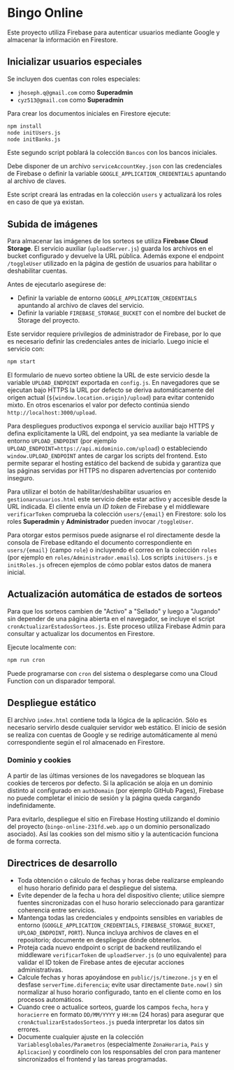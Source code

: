 # Bingo Online

Este proyecto utiliza Firebase para autenticar usuarios mediante Google y almacenar la información en Firestore.

## Inicializar usuarios especiales

Se incluyen dos cuentas con roles especiales:

- `jhoseph.q@gmail.com` como **Superadmin**
- `cyz513@gmail.com` como **Superadmin**

Para crear los documentos iniciales en Firestore ejecute:

```bash
npm install
node initUsers.js
node initBanks.js
```
Este segundo script poblará la colección `Bancos` con los bancos iniciales.

Debe disponer de un archivo `serviceAccountKey.json` con las credenciales de Firebase o definir la variable `GOOGLE_APPLICATION_CREDENTIALS` apuntando al archivo de claves.

Este script creará las entradas en la colección `users` y actualizará los roles en caso de que ya existan.

## Subida de imágenes

Para almacenar las imágenes de los sorteos se utiliza **Firebase Cloud Storage**. El servicio auxiliar (`uploadServer.js`) guarda los archivos en el bucket configurado y devuelve la URL pública. Además expone el endpoint `/toggleUser` utilizado en la página de gestión de usuarios para habilitar o deshabilitar cuentas.

Antes de ejecutarlo asegúrese de:

- Definir la variable de entorno `GOOGLE_APPLICATION_CREDENTIALS` apuntando al archivo de claves del servicio.
- Definir la variable `FIREBASE_STORAGE_BUCKET` con el nombre del bucket de Storage del proyecto.

Este servidor requiere privilegios de administrador de Firebase, por lo que es necesario definir las credenciales antes de iniciarlo. Luego inicie el servicio con:

```bash
npm start
```

El formulario de nuevo sorteo obtiene la URL de este servicio desde la
variable `UPLOAD_ENDPOINT` exportada en `config.js`. En navegadores que se
ejecutan bajo HTTPS la URL por defecto se deriva automáticamente del origen
actual (`${window.location.origin}/upload`) para evitar contenido mixto. En
otros escenarios el valor por defecto continúa siendo `http://localhost:3000/upload`.

Para despliegues productivos exponga el servicio auxiliar bajo HTTPS y
defina explícitamente la URL del endpoint, ya sea mediante la variable de
entorno `UPLOAD_ENDPOINT` (por ejemplo `UPLOAD_ENDPOINT=https://api.midominio.com/upload`)
o estableciendo `window.UPLOAD_ENDPOINT` antes de cargar los scripts del
frontend. Esto permite separar el hosting estático del backend de subida y
garantiza que las páginas servidas por HTTPS no disparen advertencias por
contenido inseguro.

Para utilizar el botón de habilitar/deshabilitar usuarios en `gestionarusuarios.html` este servicio debe estar activo y accesible desde la URL indicada. El cliente envía un *ID token* de Firebase y el middleware `verificarToken` comprueba la colección `users/{email}` en Firestore: solo los roles **Superadmin** y **Administrador** pueden invocar `/toggleUser`.

Para otorgar estos permisos puede asignarse el rol directamente desde la consola de Firebase editando el documento correspondiente en `users/{email}` (campo `role`) o incluyendo el correo en la colección `roles` (por ejemplo en `roles/Administrador.emails`). Los scripts `initUsers.js` e `initRoles.js` ofrecen ejemplos de cómo poblar estos datos de manera inicial.

## Actualización automática de estados de sorteos

Para que los sorteos cambien de "Activo" a "Sellado" y luego a "Jugando" sin depender de una página abierta en el navegador, se incluye el script `cronActualizarEstadosSorteos.js`. Este proceso utiliza Firebase Admin para consultar y actualizar los documentos en Firestore.

Ejecute localmente con:

```bash
npm run cron
```

Puede programarse con `cron` del sistema o desplegarse como una Cloud Function con un disparador temporal.

## Despliegue estático

El archivo `index.html` contiene toda la lógica de la aplicación. Sólo es necesario servirlo desde cualquier servidor web estático. El inicio de sesión se realiza con cuentas de Google y se redirige automáticamente al menú correspondiente según el rol almacenado en Firestore.

### Dominio y cookies

A partir de las últimas versiones de los navegadores se bloquean las cookies de terceros por defecto. Si la aplicación se aloja en un dominio distinto al configurado en `authDomain` (por ejemplo GitHub Pages), Firebase no puede completar el inicio de sesión y la página queda cargando indefinidamente.

Para evitarlo, despliegue el sitio en Firebase Hosting utilizando el dominio del proyecto (`bingo-online-231fd.web.app` o un dominio personalizado asociado). Así las cookies son del mismo sitio y la autenticación funciona de forma correcta.

## Directrices de desarrollo

- Toda obtención o cálculo de fechas y horas debe realizarse empleando el huso horario definido para el despliegue del sistema.
- Evite depender de la fecha u hora del dispositivo cliente; utilice siempre fuentes sincronizadas con el huso horario seleccionado para garantizar coherencia entre servicios.
- Mantenga todas las credenciales y endpoints sensibles en variables de entorno (`GOOGLE_APPLICATION_CREDENTIALS`, `FIREBASE_STORAGE_BUCKET`, `UPLOAD_ENDPOINT`, `PORT`). Nunca incluya archivos de claves en el repositorio; documente en despliegue dónde obtenerlos.
- Proteja cada nuevo endpoint o script de backend reutilizando el middleware `verificarToken` de `uploadServer.js` (o uno equivalente) para validar el ID token de Firebase antes de ejecutar acciones administrativas.
- Calcule fechas y horas apoyándose en `public/js/timezone.js` y en el desfase `serverTime.diferencia`; evite usar directamente `Date.now()` sin normalizar al huso horario configurado, tanto en el cliente como en los procesos automáticos.
- Cuando cree o actualice sorteos, guarde los campos `fecha`, `hora` y `horacierre` en formato `DD/MM/YYYY` y `HH:mm` (24 horas) para asegurar que `cronActualizarEstadosSorteos.js` pueda interpretar los datos sin errores.
- Documente cualquier ajuste en la colección `Variablesglobales/Parametros` (especialmente `ZonaHoraria`, `Pais` y `Aplicacion`) y coordínelo con los responsables del cron para mantener sincronizados el frontend y las tareas programadas.



